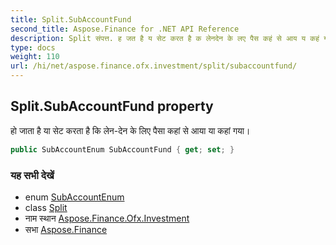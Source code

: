 ```yaml
---
title: Split.SubAccountFund
second_title: Aspose.Finance for .NET API Reference
description: Split संपत्त. ह जत है य सेट करत है क लेनदेन के लए पैस कहं से आय य कहं गय
type: docs
weight: 110
url: /hi/net/aspose.finance.ofx.investment/split/subaccountfund/
---
```

## Split.SubAccountFund property

हो जाता है या सेट करता है कि लेन-देन के लिए पैसा कहां से आया या कहां गया।

```csharp
public SubAccountEnum SubAccountFund { get; set; }
```

### यह सभी देखें

* enum [SubAccountEnum](../../subaccountenum/)
* class [Split](../)
* नाम स्थान [Aspose.Finance.Ofx.Investment](../../split/)
* सभा [Aspose.Finance](../../../)


